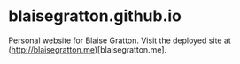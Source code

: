 # blaisegratton.github.io

Personal website for Blaise Gratton. Visit the deployed site at (http://blaisegratton.me)[blaisegratton.me].
